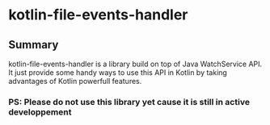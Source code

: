 # kotlin-file-events-handler

## Summary
kotlin-file-events-handler is a library build on top of Java WatchService API. It just provide some handy ways to use this API in Kotlin by taking advantages of Kotlin powerfull features.

### PS: Please do not use this library yet cause it is still in active developpement
